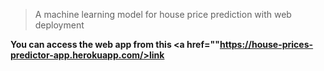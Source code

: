 > A machine learning model for house price prediction with web deployment

**<p>You can access the web app from this <a href=""https://house-prices-predictor-app.herokuapp.com/>link</p>**

